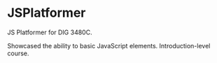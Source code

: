 # JSPlatformer
JS Platformer for DIG 3480C. 

Showcased the ability to basic JavaScript elements. Introduction-level course.
